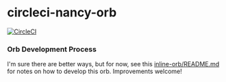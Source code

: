 # circleci-nancy-orb

[![CircleCI](https://circleci.com/gh/sonatype-nexus-community/circleci-nancy-orb.svg?style=svg)](https://circleci.com/gh/sonatype-nexus-community/circleci-nancy-orb)

### Orb Development Process

  I'm sure there are better ways, but for now, see this [inline-orb/README.md](inline-orb/README.md)
  for notes on how to develop this orb. Improvements welcome!
